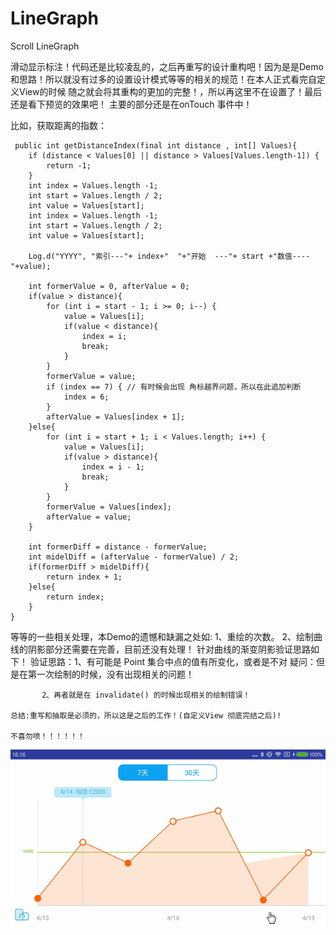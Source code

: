 # LineGraph
Scroll LineGraph

滑动显示标注！代码还是比较凌乱的，之后再重写的设计重构吧！因为是是Demo和思路！所以就没有过多的设置设计模式等等的相关的规范！在本人正式看完自定义View的时候
随之就会将其重构的更加的完整！，所以再这里不在设置了！最后还是看下预览的效果吧！
主要的部分还是在onTouch 事件中！

比如，获取距离的指数：

     public int getDistanceIndex(final int distance , int[] Values){
		if (distance < Values[0] || distance > Values[Values.length-1]) {
			return -1;
		}
		int index = Values.length -1;
		int start = Values.length / 2;
		int value = Values[start];
		int index = Values.length -1;
		int start = Values.length / 2;
		int value = Values[start];

		Log.d("YYYY", "索引---"+ index+"  "+"开始  ---"+ start +"数值---- "+value);

		int formerValue = 0, afterValue = 0;
		if(value > distance){
			for (int i = start - 1; i >= 0; i--) {
				value = Values[i];
				if(value < distance){
					index = i;
					break;
				}
			}
			formerValue = value;
			if (index == 7) { // 有时候会出现 角标越界问题，所以在此追加判断
				index = 6;
			}
			afterValue = Values[index + 1];
		}else{
			for (int i = start + 1; i < Values.length; i++) {
				value = Values[i];
				if(value > distance){
					index = i - 1;
					break;
				}
			}
			formerValue = Values[index];
			afterValue = value;
		}

		int formerDiff = distance - formerValue;
		int midelDiff = (afterValue - formerValue) / 2;
		if(formerDiff > midelDiff){
			return index + 1;
		}else{
			return index;
		}
	}
  
  等等的一些相关处理，本Demo的遗憾和缺漏之处如:
   1、重绘的次数。
   2、绘制曲线的阴影部分还需要在完善，目前还没有处理！
  针对曲线的渐变阴影验证思路如下！
  验证思路：1、有可能是 Point 集合中点的值有所变化，或者是不对
             疑问：但是在第一次绘制的时候，没有出现相关的问题！
             
           2、再者就是在 invalidate() 的时候出现相关的绘制错误！
           
    总结:重写和抽取是必须的，所以这是之后的工作！(自定义View 彻底完结之后)!
    
    不喜勿喷！！！！！！
![](https://github.com/wanglyGithub/LineGraph/blob/master/app/src/main/res/preview/test.gif)
